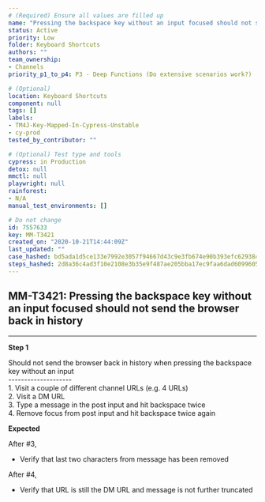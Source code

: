 ```yaml
---
# (Required) Ensure all values are filled up
name: "Pressing the backspace key without an input focused should not send the browser back in history"
status: Active
priority: Low
folder: Keyboard Shortcuts
authors: ""
team_ownership:
- Channels
priority_p1_to_p4: P3 - Deep Functions (Do extensive scenarios work?)

# (Optional)
location: Keyboard Shortcuts
component: null
tags: []
labels:
- TM4J-Key-Mapped-In-Cypress-Unstable
- cy-prod
tested_by_contributor: ""

# (Optional) Test type and tools
cypress: in Production
detox: null
mmctl: null
playwright: null
rainforest:
- N/A
manual_test_environments: []

# Do not change
id: 7557633
key: MM-T3421
created_on: "2020-10-21T14:44:09Z"
last_updated: ""
case_hashed: bd5ada1d5ce133e7992e3057f94667d43c9e3fb674e90b393efc629384c10cbacbc760f22eb4328daa65adc3d49f3433
steps_hashed: 2d8a36c4ad3f10e2108e3b35e9f487ae205bba17ec9faa6dad60996055674c4b4b8c531f3cccb5b1ca789ec22cdbc65f
---
```


<!-- (Auto-generated) Based on frontmatter's "key" and "name" -->

## MM-T3421: Pressing the backspace key without an input focused should not send the browser back in history

---

**Step 1**

Should not send the browser back in history when pressing the backspace key without an input\
\--------------------\
1\. Visit a couple of different channel URLs (e.g. 4 URLs)\
2\. Visit a DM URL\
3\. Type a message in the post input and hit backspace twice\
4\. Remove focus from post input and hit backspace twice again

**Expected**

After #3,

- Verify that last two characters from message has been removed

After #4,

- Verify that URL is still the DM URL and message is not further truncated
